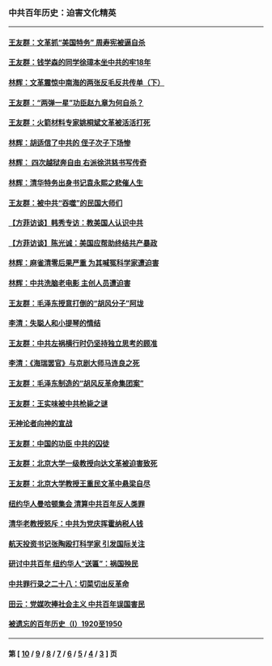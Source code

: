 ### 中共百年历史：迫害文化精英
---
#### [王友群：文革抓“美国特务” 周寿宪被逼自杀](../../pages/nf1176111/n14089941.md?10180430) 
#### [王友群：钱学森的同学徐璋本坐中共的牢18年](../../pages/nf1176111/n14089123.md?10180430) 
#### [林辉：文革震惊中南海的两张反毛反共传单（下）](../../pages/nf1176111/n14076376.md?10180430) 
#### [王友群：“两弹一星”功臣赵九章为何自杀？](../../pages/nf1176111/n14059162.md?10180430) 
#### [王友群：火箭材料专家姚桐斌文革被活活打死](../../pages/nf1176111/n14048805.md?10180430) 
#### [林辉：胡适信了中共的 侄子次子下场惨](../../pages/nf1176111/n14019760.md?10180430) 
#### [林辉： 四次越狱奔自由 右派徐洪慈书写传奇](../../pages/nf1176111/n14010438.md?10180430) 
#### [林辉：清华特务出身书记袁永熙之悲催人生](../../pages/nf1176111/n13997413.md?10180430) 
#### [王友群：被中共“吞噬”的民国大师们](../../pages/nf1176111/n13942620.md?10180430) 
#### [【方菲访谈】韩秀专访：教美国人认识中共](../../pages/nf1176111/n13821310.md?10180430) 
#### [【方菲访谈】陈光诚：美国应帮助终结共产暴政](../../pages/nf1176111/n13759521.md?10180430) 
#### [林辉：麻雀清零后果严重 为其喊冤科学家遭迫害](../../pages/nf1176111/n13746900.md?10180430) 
#### [林辉：中共洗脑老电影 主创人员遭迫害](../../pages/nf1176111/n13699437.md?10180430) 
#### [王友群：毛泽东授意打倒的“胡风分子”阿垅](../../pages/nf1176111/n13592541.md?10180430) 
#### [李清：失聪人和小提琴的情结](../../pages/nf1176111/n13459280.md?10180430) 
#### [王友群：中共左祸横行时仍坚持独立思考的顾准](../../pages/nf1176111/n13444722.md?10180430) 
#### [李清：《海瑞罢官》与京剧大师马连良之死](../../pages/nf1176111/n13412316.md?10180430) 
#### [王友群：毛泽东制造的“胡风反革命集团案”](../../pages/nf1176111/n13324909.md?10180430) 
#### [王友群：王实味被中共枪毙之谜](../../pages/nf1176111/n13307502.md?10180430) 
#### [无神论者向神的宣战](../../pages/nf1176111/n13281535.md?10180430) 
#### [王友群：中国的功臣 中共的囚徒](../../pages/nf1176111/n13291790.md?10180430) 
#### [王友群：北京大学一级教授向达文革被迫害致死](../../pages/nf1176111/n13150966.md?10180430) 
#### [王友群：北京大学教授王重民文革中悬梁自尽](../../pages/nf1176111/n13084645.md?10180430) 
#### [纽约华人曼哈顿集会 清算中共百年反人类罪](../../pages/nf1176111/n13084157.md?10180430) 
#### [清华老教授怒斥：中共为党庆挥霍纳税人钱](../../pages/nf1176111/n13071430.md?10180430) 
#### [航天投资书记张陶殴打科学家 引发国际关注](../../pages/nf1176111/n13069132.md?10180430) 
#### [研讨中共百年 纽约华人“送匾”：祸国殃民](../../pages/nf1176111/n13057367.md?10180430) 
#### [中共罪行录之二十八：切菜切出反革命](../../pages/nf1176111/n13030600.md?10180430) 
#### [田云：党媒吹捧社会主义 中共百年误国害民](../../pages/nf1176111/n13006682.md?10180430) 
#### [被遗忘的百年历史（I）1920至1950](../../pages/nf1176111/n12986411.md?10180430) 

---
#### 第 [ [10](./10.md?10180430) / [9](./9.md?10180430) / [8](./8.md?10180430) / [7](./7.md?10180430) / [6](./6.md?10180430) / [5](./5.md?10180430) / [4](./4.md?10180430) / [3](./3.md?10180430) ] 页

